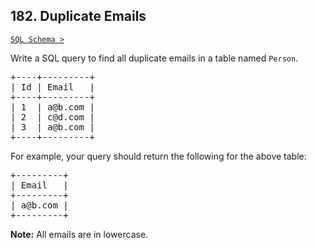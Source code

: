 ## 182. Duplicate Emails

[`SQL Schema >`](../assets/Problem182.sql)

Write a SQL query to find all duplicate emails in a table named `Person`.

<pre>
+----+---------+
| Id | Email   |
+----+---------+
| 1  | a@b.com |
| 2  | c@d.com |
| 3  | a@b.com |
+----+---------+
</pre>

For example, your query should return the following for the above table:

<pre>
+---------+
| Email   |
+---------+
| a@b.com |
+---------+
</pre>

**Note:** All emails are in lowercase.
